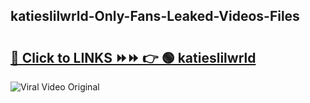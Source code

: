 
 ## katieslilwrld-Only-Fans-Leaked-Videos-Files

# <h2><a href="https://mediaupload.pro?katieslilwrld">🔗 Click to LINKS ⏩⏩ 👉 🟢 katieslilwrld </a></h2>

<a href="https://mediaupload.pro?katieslilwrld" rel="nofollow" data-target="animated-image.originalLink"><img src="https://i.ibb.co.com/xMMVF88/686577567.gif" alt="Viral Video Original" style="max-width: 100%; display: inline-block;" data-target="animated-image.originalImage"></a>